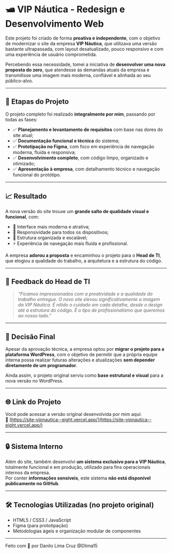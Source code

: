 # 🛥️ VIP Náutica - Redesign e Desenvolvimento Web

Este projeto foi criado de forma **proativa e independente**, com o objetivo de modernizar o site da empresa **VIP Náutica**, que utilizava uma versão bastante ultrapassada, com layout desatualizado, pouco responsivo e com uma experiência de usuário comprometida.

Percebendo essa necessidade, tomei a iniciativa de **desenvolver uma nova proposta do zero**, que atendesse às demandas atuais da empresa e transmitisse uma imagem mais moderna, confiável e alinhada ao seu público-alvo.

---

## 🚧 Etapas do Projeto

O projeto completo foi realizado **integralmente por mim**, passando por todas as fases:

- ✅ **Planejamento e levantamento de requisitos** com base nas dores do site atual;  
- ✅ **Documentação funcional e técnica** do sistema;  
- ✅ **Prototipação no Figma**, com foco em experiência de navegação moderna, fluida e responsiva;  
- ✅ **Desenvolvimento completo**, com código limpo, organizado e otimizado;  
- ✅ **Apresentação à empresa**, com detalhamento técnico e navegação funcional do protótipo.

---

## 📈 Resultado

A nova versão do site trouxe um **grande salto de qualidade visual e funcional**, com:

- 🎨 Interface mais moderna e atrativa;  
- 📱 Responsividade para todos os dispositivos;  
- 🧩 Estrutura organizada e escalável;  
- ⚡ Experiência de navegação mais fluida e profissional.

A empresa **adorou a proposta** e encaminhou o projeto para o **Head de TI**, que elogiou a qualidade do trabalho, a arquitetura e a estrutura do código.

---

## 💬 Feedback do Head de TI

> _“Ficamos impressionados com a proatividade e a qualidade do trabalho entregue. O novo site elevou significativamente a imagem da VIP Náutica. É nítido o cuidado em cada detalhe, desde o design até a estrutura do código. É o tipo de profissionalismo que queremos ao nosso lado.”_

---

## 🔄 Decisão Final

Apesar da aprovação técnica, a empresa optou por **migrar o projeto para a plataforma WordPress**, com o objetivo de permitir que a própria equipe interna possa realizar futuras alterações e atualizações **sem depender diretamente de um programador**.

Ainda assim, o projeto original serviu como **base estrutural e visual** para a nova versão no WordPress.

---

## 🌐 Link do Projeto

Você pode acessar a versão original desenvolvida por mim aqui:  
🔗 [https://site-vipnautica--eight.vercel.app/](https://site-vipnautica--eight.vercel.app/)

---

## 🔒 Sistema Interno

Além do site, também desenvolvi **um sistema exclusivo para a VIP Náutica**, totalmente funcional e em produção, utilizado para fins operacionais internos da empresa.  
Por conter **informações sensíveis**, este sistema **não está disponível publicamente no GitHub**.

---

## 🛠️ Tecnologias Utilizadas (no projeto original)

- HTML5 / CSS3 / JavaScript  
- Figma (para prototipação)  
- Metodologias ágeis e organização modular de componentes

---

Feito com 💙 por Danilo Lima Cruz @Dlima15

